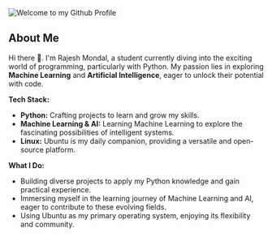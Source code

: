 <img src="https://github.com/rmondal-official/rmondal-official/blob/main/assets/banner-min.jpg?raw=true" style="max-width: 100%;" alt="Welcome to my Github Profile" />

##  About Me

Hi there 👋. I'm Rajesh Mondal, a student currently diving into the exciting world of programming, particularly with Python.  My passion lies in exploring **Machine Learning** and **Artificial Intelligence**, eager to unlock their potential with code. 

**Tech Stack:**

* **Python:** Crafting projects to learn and grow my skills. 
* **Machine Learning & AI:** Learning Machine Learning to explore the fascinating possibilities of intelligent systems. 
* **Linux:** Ubuntu is my daily companion, providing a versatile and open-source platform. 

**What I Do:**

* Building diverse projects to apply my Python knowledge and gain practical experience. 
* Immersing myself in the learning journey of Machine Learning and AI, eager to contribute to these evolving fields. 
* Using Ubuntu as my primary operating system, enjoying its flexibility and community. 

